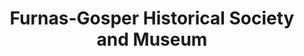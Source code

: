 ---
layout: repo
title: "Furnas-Gosper Historical Society and Museum"
id: 11442
permalink: repos/11442/
---